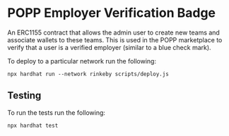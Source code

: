 # POPP Employer Verification Badge

An ERC1155 contract that allows the admin user to create new teams and associate wallets to these teams.
This is used in the POPP marketplace to verify that a user is a verified employer (similar to a blue check mark).

To deploy to a particular network run the following:
```shell
npx hardhat run --network rinkeby scripts/deploy.js
```

## Testing
To run the tests run the following:
```shell
npx hardhat test
```
